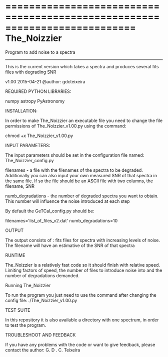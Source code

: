 ==========================================================================
The_Noizzier
==========================================================================
Program to add noise to a spectra
_________________________________

This is the current version which takes a spectra and produces
several fits files with degrading SNR

v1.00 2015-04-21
@author: gdcteixeira


REQUIRED PYTHON LIBRARIES:

numpy
astropy
PyAstronomy


INSTALLATION:

In order to make The_Noizzier an executable file you need to change the 
file permissions of The_Noizzier_v1.00.py using the command:

chmod +x The_Noizzier_v1.00.py


INPUT PARAMETERS:

The input parameters should be set in the configuration file named:
The_Noizzier_config.py

filenames - a file with the filenames of the spectra to be degraded. 
Additionally you can also input your own measured SNR of that spectra
in the same file. If so the file should be an ASCII file with two columns,
the filename, SNR

numb_degradations - the number of degraded spectra you want to obtain. This
number will influence the noise introduced at each step

By default the GeTCal_config.py should be:

filenames='list_of_files_v2.dat'
numb_degradations=10


OUTPUT

The output consists of :
fits files for spectra with increasing levels of noise. The filename will
have an estimative of the SNR of that spectra


RUNTIME

The_Noizzier is a relatively fast code so it should finish with relative
speed. Limiting factors of speed, the number of files to introduce noise
into and the number of degradations demanded.


Running The_Noizzier

To run the program you just need to use the command after changing the 
config file:
./The_Noizzier_v1.00.py


TEST SUITE

In this repository it is also available a directory with one spectrum,
in order to test the program.


TROUBLESHOOT AND FEEDBACK

If you have any problems with the code or want to give feedback, please contact the author: G. D . C. Teixeira

